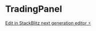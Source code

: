 # TradingPanel

[Edit in StackBlitz next generation editor ⚡️](https://stackblitz.com/~/github.com/trading-algorithms/TradingPanel)